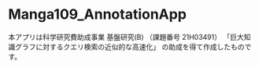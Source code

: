 # Manga109_AnnotationApp

本アプリは科学研究費助成事業 基盤研究(B) （課題番号 21H03491）
「巨大知識グラフに対するクエリ検索の近似的な高速化」
の助成を得て作成したものです。

